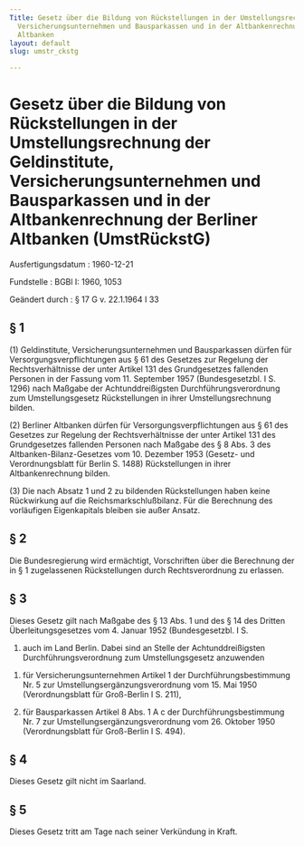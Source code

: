 ```yaml
---
Title: Gesetz über die Bildung von Rückstellungen in der Umstellungsrechnung der Geldinstitute,
  Versicherungsunternehmen und Bausparkassen und in der Altbankenrechnung der Berliner
  Altbanken
layout: default
slug: umstr_ckstg

---
```


# Gesetz über die Bildung von Rückstellungen in der Umstellungsrechnung der Geldinstitute, Versicherungsunternehmen und Bausparkassen und in der Altbankenrechnung der Berliner Altbanken (UmstRückstG)

Ausfertigungsdatum
:   1960-12-21

Fundstelle
:   BGBl I: 1960, 1053

Geändert durch
:   § 17 G v. 22.1.1964 I 33


## § 1

(1) Geldinstitute, Versicherungsunternehmen und Bausparkassen dürfen
für Versorgungsverpflichtungen aus § 61 des Gesetzes zur Regelung der
Rechtsverhältnisse der unter Artikel 131 des Grundgesetzes fallenden
Personen in der Fassung vom 11. September 1957 (Bundesgesetzbl. I S.
1296) nach Maßgabe der Achtunddreißigsten Durchführungsverordnung zum
Umstellungsgesetz Rückstellungen in ihrer Umstellungsrechnung bilden.

(2) Berliner Altbanken dürfen für Versorgungsverpflichtungen aus § 61
des Gesetzes zur Regelung der Rechtsverhältnisse der unter Artikel 131
des Grundgesetzes fallenden Personen nach Maßgabe des § 8 Abs. 3 des
Altbanken-Bilanz-Gesetzes vom 10. Dezember 1953 (Gesetz- und
Verordnungsblatt für Berlin S. 1488) Rückstellungen in ihrer
Altbankenrechnung bilden.

(3) Die nach Absatz 1 und 2 zu bildenden Rückstellungen haben keine
Rückwirkung auf die Reichsmarkschlußbilanz. Für die Berechnung des
vorläufigen Eigenkapitals bleiben sie außer Ansatz.


## § 2

Die Bundesregierung wird ermächtigt, Vorschriften über die Berechnung
der in § 1 zugelassenen Rückstellungen durch Rechtsverordnung zu
erlassen.


## § 3

Dieses Gesetz gilt nach Maßgabe des § 13 Abs. 1 und des § 14 des
Dritten Überleitungsgesetzes vom 4. Januar 1952 (Bundesgesetzbl. I S.
1) auch im Land Berlin. Dabei sind an Stelle der Achtunddreißigsten
Durchführungsverordnung zum Umstellungsgesetz anzuwenden

1.  für Versicherungsunternehmen Artikel 1 der Durchführungsbestimmung Nr.
    5 zur Umstellungsergänzungsverordnung vom 15. Mai 1950
    (Verordnungsblatt für Groß-Berlin I S. 211),


2.  für Bausparkassen Artikel 8 Abs. 1 A c der Durchführungsbestimmung Nr.
    7 zur Umstellungsergänzungsverordnung vom 26. Oktober 1950
    (Verordnungsblatt für Groß-Berlin I S. 494).





## § 4

Dieses Gesetz gilt nicht im Saarland.


## § 5

Dieses Gesetz tritt am Tage nach seiner Verkündung in Kraft.

